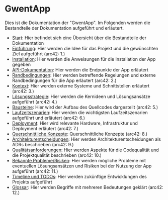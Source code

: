 # GwentApp

Dies ist die Dokumentation der "GwentApp". Im Folgenden werden die Bestandteile der Dokumentation aufgeführt und erläutert.

- [Start](index.md): Hier befindet sich eine Übersicht über die Bestandteile der Dokumentation
- [Einführung](einfuhrung.md): Hier werden die Idee für das Projekt und die gewünschten Ziel aufgeführt (arc42: 1.)
- [Installation](installation.md): Hier werden die Anweisungen für die Installation der App gegeben
- [API-Dokumentation](api_dokumentation.md): Hier werden die Endpunkte der App erläutert
- [Randbedingungen](randbedingungen.md): Hier werden betreffende Regelungen und externe Randbedingungen für die App erläutert (arc42: 2.)
- [Kontext](kontext.md): Hier werden externe Systeme und Schnittstellen erläutert (arc42: 3.)
- [Lösungsstrategie](lösungsstrategie.md): Hier werden die Kernideen und Lösungsansätze aufgeführt (arc42: 4.)
- [Bausteine](baustein.md): Hier wird der Aufbau des Quellcodes dargestellt (arc42: 5.)
- [Laufzeitszenarien](laufzeitszenarien.md): Hier werden die wichtigsten Laufzeitszenarien aufgeführt und erläutert (arc42: 6.)
- [Deployment](verteilungssicht.md): Hier wird relevante Hardware, Infrastruktur und Deployment erläutert (arc42: 7.)
- [Querschnittliche Konzepte](querschnitt.md): Querschnittliche Konzepte (arc42: 8.)
- [Architekturentscheidungen](architektur.md): Hier werden Architekturentscheidungen als ADRs beschrieben  (arc42: 9.)
- [Qualitätsanforderungen](qualitätsanforderungen.md): Hier werden Aspekte für die Codequalität und die Projektqualität beschrieben (arc42: 10.)
- [Bekannte Probleme/Risiken](probleme_risiken.md): Hier werden mögliche Probleme mit eventuellen Lösungsansätzen und Risiken bei der Nutzung der App aufgeführt (arc42: 11.)
- [Timeline und TODOs](timeline_todos.md): Hier werden zukünftige Entwicklungen des Projekts aufgeführt
- [Glossar](glossar.md): Hier werden Begriffe mit mehreren Bedeutungen geklärt (arc42: 12.)
<!--- [ADRs](adr.md): Hier werden Bestimmte Entscheidungen in dem Projekt aufgeführt und erläutert--> 
<!-- - [Lizenz](lizenz.md): Hier ist die Lizenz für das Projekt zu finden -->